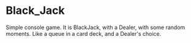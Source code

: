 # Black_Jack
Simple console game. It is BlackJack, with a Dealer, with some random moments. 
Like a queue in a card deck, and a Dealer's choice.
